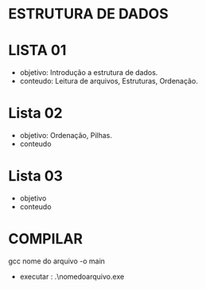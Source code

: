 # ESTRUTURA DE DADOS
# LISTA 01
- objetivo: Introdução a estrutura de dados.
- conteudo: Leitura de arquivos, Estruturas, Ordenação.
# Lista 02
- objetivo: Ordenação, Pilhas.
- conteudo
# Lista 03
- objetivo 
- conteudo

# COMPILAR
gcc nome do arquivo -o main
- executar : .\nomedoarquivo.exe